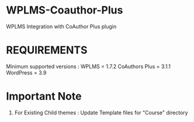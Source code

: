 WPLMS-Coauthor-Plus
===================

WPLMS Integration with CoAuthor Plus plugin

REQUIREMENTS
===================
Minimum supported versions :
WPLMS = 1.7.2
CoAuthors Plus = 3.1.1
WordPress = 3.9

Important Note
===================
1. For Existing Child themes : Update Template files for "Course" directory 
